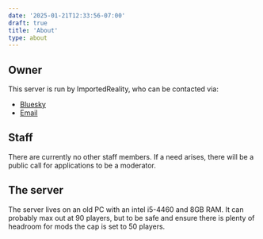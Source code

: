 ```yaml
---
date: '2025-01-21T12:33:56-07:00'
draft: true
title: 'About'
type: about
---
```


## Owner

This server is run by ImportedReality, who can be contacted via:

- [Bluesky](https://bsky.app/profile/importedreality.com)
- [Email](mailto:importedreality.boggle356@passinbox.com)

## Staff

There are currently no other staff members. If a need arises, there will be a public call for applications to be a moderator.

## The server

The server lives on an old PC with an intel i5-4460 and 8GB RAM. It can probably max out at 90 players, but to be safe and ensure there is plenty of headroom for mods the cap is set to 50 players.
